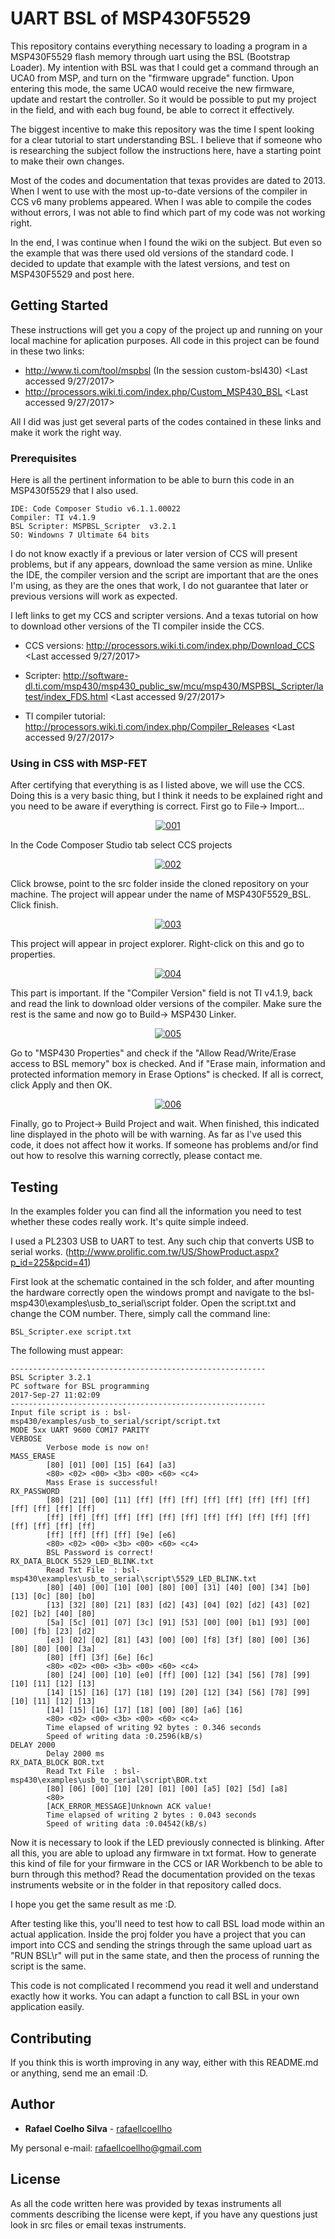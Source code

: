 # UART BSL of MSP430F5529

This repository contains everything necessary to  loading a program in a MSP430F5529 flash memory through uart using the BSL (Bootstrap Loader). My intention with BSL was that I could get a command through an UCA0 from MSP, and turn on the "firmware upgrade" function. Upon entering this mode, the same UCA0 would receive the new firmware, update and restart the controller. So it would be possible to put my project in the field, and with each bug found, be able to correct it effectively.

The biggest incentive to make this repository was the time I spent looking for a clear tutorial to start understanding BSL. I believe that if someone who is researching the subject follow the instructions here, have a starting point to make their own changes.

Most of the codes and documentation that texas provides are dated to 2013. When I went to use with the most up-to-date versions of the compiler in CCS v6 many problems appeared. When I was able to compile the codes without errors, I was not able to find which part of my code was not working right.

In the end, I was continue when I found the wiki on the subject. But even so the example that was there used old versions of the standard code. I decided to update that example with the latest versions, and test on MSP430F5529 and post here.

## Getting Started

These instructions will get you a copy of the project up and running on your local machine for aplication purposes. All code in this project can be found in these two links:

* http://www.ti.com/tool/mspbsl (In the session custom-bsl430) <Last accessed 9/27/2017>
* http://processors.wiki.ti.com/index.php/Custom_MSP430_BSL <Last accessed 9/27/2017>

All I did was just get several parts of the codes contained in these links and make it work the right way. 

### Prerequisites

Here is all the pertinent information to be able to burn this code in an MSP430f5529 that I also used.

```
IDE: Code Composer Studio v6.1.1.00022
Compiler: TI v4.1.9
BSL Scripter: MSPBSL_Scripter  v3.2.1
SO: Windowns 7 Ultimate 64 bits
```

I do not know exactly if a previous or later version of CCS will present problems, but if any appears, download the same version as mine. Unlike the IDE, the compiler version and the script are important that are the ones I'm using, as they are the ones that work, I do not guarantee that later or previous versions will work as expected.

I left links to get my CCS and scripter versions. And a texas tutorial on how to download other versions of the TI compiler inside the CCS.

* CCS versions: http://processors.wiki.ti.com/index.php/Download_CCS <Last accessed 9/27/2017>

* Scripter: http://software-dl.ti.com/msp430/msp430_public_sw/mcu/msp430/MSPBSL_Scripter/latest/index_FDS.html  <Last accessed 9/27/2017>

* TI compiler tutorial: http://processors.wiki.ti.com/index.php/Compiler_Releases <Last accessed 9/27/2017>

### Using in CSS with MSP-FET

After certifying that everything is as I listed above, we will use the CCS. Doing this is a very basic thing, but I think it needs to be explained right and you need to be aware if everything is correct. First go to File-> Import...

<p align="center">
  <a href="https://imgur.com/Hgj2ubR"><img src="https://i.imgur.com/Hgj2ubR.png" title="001" /></a>
</p>

In the Code Composer Studio tab select CCS projects

<p align="center">
  <a href="https://imgur.com/wh52dq6"><img src="https://i.imgur.com/wh52dq6.png" title="002" /></a>
</p>

Click browse, point to the src folder inside the cloned repository on your machine. The project will appear under the name of MSP430F5529_BSL. Click finish.

<p align="center">
  <a href="https://imgur.com/N8a8iJq"><img src="https://i.imgur.com/N8a8iJq.png" title="003" /></a>
</p>

This project will appear in project explorer. Right-click on this and go to properties.

<p align="center">
  <a href="https://imgur.com/kYyxQiK"><img src="https://i.imgur.com/kYyxQiK.png" title="004" /></a>
</p>

This part is important. If the "Compiler Version" field is not TI v4.1.9, back and read the link to download older versions of the compiler. Make sure the rest is the same and now go to Build-> MSP430 Linker.

<p align="center">
  <a href="https://imgur.com/Vc9JOTY"><img src="https://i.imgur.com/Vc9JOTY.png" title="005" /></a>
</p>

Go to "MSP430 Properties" and check if the "Allow Read/Write/Erase access to BSL memory" box is checked. And if "Erase main, information and protected information memory in Erase Options" is checked. If all is correct, click Apply and then OK.

<p align="center">
  <a href="https://imgur.com/34MTcJv"><img src="https://i.imgur.com/34MTcJv.png" title="006" /></a>
</p>

Finally, go to Project-> Build Project and wait. When finished, this indicated line displayed in the photo will be with warning. As far as I've used this code, it does not affect how it works. If someone has problems and/or find out how to resolve this warning correctly, please contact me.

## Testing

In the examples folder you can find all the information you need to test whether these codes really work. It's quite simple indeed.

I used a PL2303 USB to UART to test. Any such chip that converts USB to serial works. (http://www.prolific.com.tw/US/ShowProduct.aspx?p_id=225&pcid=41)

First look at the schematic contained in the sch folder, and after mounting the hardware correctly open the windows prompt and navigate to the bsl-msp430\examples\usb_to_serial\script folder. Open the script.txt and change the COM number. There, simply call the command line:

```
BSL_Scripter.exe script.txt
```
The following must appear:

```
---------------------------------------------------------
BSL Scripter 3.2.1
PC software for BSL programming
2017-Sep-27 11:02:09
---------------------------------------------------------
Input file script is : bsl-msp430/examples/usb_to_serial/script/script.txt
MODE 5xx UART 9600 COM17 PARITY
VERBOSE
        Verbose mode is now on!
MASS_ERASE
        [80] [01] [00] [15] [64] [a3]
        <80> <02> <00> <3b> <00> <60> <c4>
        Mass Erase is successful!
RX_PASSWORD
        [80] [21] [00] [11] [ff] [ff] [ff] [ff] [ff] [ff] [ff] [ff] [ff] [ff] [ff] [ff]
        [ff] [ff] [ff] [ff] [ff] [ff] [ff] [ff] [ff] [ff] [ff] [ff] [ff] [ff] [ff] [ff]
        [ff] [ff] [ff] [ff] [9e] [e6]
        <80> <02> <00> <3b> <00> <60> <c4>
        BSL Password is correct!
RX_DATA_BLOCK 5529_LED_BLINK.txt
        Read Txt File  : bsl-msp430\examples\usb_to_serial\script\5529_LED_BLINK.txt
        [80] [40] [00] [10] [00] [80] [00] [31] [40] [00] [34] [b0] [13] [0c] [80] [b0]
        [13] [32] [80] [21] [83] [d2] [43] [04] [02] [d2] [43] [02] [02] [b2] [40] [80]
        [5a] [5c] [01] [07] [3c] [91] [53] [00] [00] [b1] [93] [00] [00] [fb] [23] [d2]
        [e3] [02] [02] [81] [43] [00] [00] [f8] [3f] [80] [00] [36] [80] [80] [00] [3a]
        [80] [ff] [3f] [6e] [6c]
        <80> <02> <00> <3b> <00> <60> <c4>
        [80] [24] [00] [10] [e0] [ff] [00] [12] [34] [56] [78] [99] [10] [11] [12] [13]
        [14] [15] [16] [17] [18] [19] [20] [12] [34] [56] [78] [99] [10] [11] [12] [13]
        [14] [15] [16] [17] [18] [00] [80] [a6] [16]
        <80> <02> <00> <3b> <00> <60> <c4>
        Time elapsed of writing 92 bytes : 0.346 seconds
        Speed of writing data :0.2596(kB/s)
DELAY 2000
        Delay 2000 ms
RX_DATA_BLOCK BOR.txt
        Read Txt File  : bsl-msp430\examples\usb_to_serial\script\BOR.txt
        [80] [06] [00] [10] [20] [01] [00] [a5] [02] [5d] [a8]
        <80>
        [ACK_ERROR_MESSAGE]Unknown ACK value!
        Time elapsed of writing 2 bytes : 0.043 seconds
        Speed of writing data :0.04542(kB/s)
```
Now it is necessary to look if the LED previously connected is blinking. After all this, you are able to upload any firmware in txt format. How to generate this kind of file for your firmware in the CCS or IAR Workbench to be able to burn through this method? Read the documentation provided on the texas instruments website or in the folder in that repository called docs.

I hope you get the same result as me :D.

After testing like this, you'll need to test how to call BSL load mode within an actual application. Inside the proj folder you have a project that you can import into CCS and sending the strings through the same upload uart as "RUN BSL\r" will put in the same state, and then the process of running the script is the same.

This code is not complicated I recommend you read it well and understand exactly how it works. You can adapt a function to call BSL in your own application easily.

## Contributing

If you think this is worth improving in any way, either with this README.md or anything, send me an email :D.

## Author

* **Rafael Coelho Silva** - [rafaellcoellho](https://github.com/rafaellcoellho)

My personal e-mail: rafaellcoellho@gmail.com

## License

As all the code written here was provided by texas instruments all comments describing the license were kept, if you have any questions just look in src files or email texas instruments.

